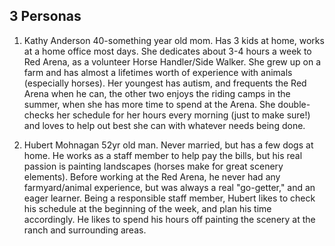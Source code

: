 3 Personas
------------


1) Kathy Anderson
    40-something year old mom. Has 3 kids at home, works at a home office most days. She dedicates about 3-4 hours a week to Red Arena, as a volunteer Horse Handler/Side Walker. She grew up on a farm and has almost a lifetimes worth of experience with animals (especially horses). Her youngest has autism, and frequents the Red Arena when he can, the other two enjoys the riding camps in the summer, when she has more time to spend at the Arena. She double-checks her schedule for her hours every morning (just to make sure!) and loves to help out best she can with whatever needs being done. 

2) Hubert Mohnagan
    52yr old man. Never married, but has a few dogs at home. He works as a staff member to help pay the bills, but his real passion is painting landscapes (horses make for great scenery elements). Before working at the Red Arena, he never had any farmyard/animal experience, but was always a real "go-getter," and an eager learner. Being a responsible staff member, Hubert likes to check his schedule at the beginning of the week, and plan his time accordingly. He likes to spend his hours off painting the scenery at the ranch and surrounding areas.